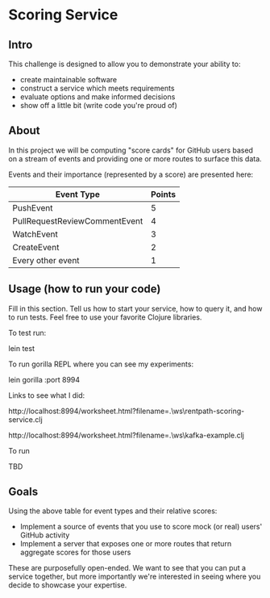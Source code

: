 # Scoring Service

## Intro

This challenge is designed to allow you to demonstrate your ability to:

- create maintainable software
- construct a service which meets requirements
- evaluate options and make informed decisions
- show off a little bit (write code you're proud of)

## About

In this project we will be computing "score cards" for GitHub users based on a stream of events and providing one or more routes to surface this data.

Events and their importance (represented by a score) are presented here:

| Event Type | Points |
|------------|---|
| PushEvent  | 5 |
| PullRequestReviewCommentEvent | 4 |
| WatchEvent  | 3 |
| CreateEvent | 2 |
| Every other event | 1 |

## Usage (how to run your code)

Fill in this section. Tell us how to start your service, how to query it, and how to run tests. Feel free to use your favorite Clojure libraries.

To test run:

lein test

To run gorilla REPL where you can see my experiments:

lein gorilla :port 8994

Links to see what I did:

http://localhost:8994/worksheet.html?filename=.\ws\rentpath-scoring-service.clj

http://localhost:8994/worksheet.html?filename=.\ws\kafka-example.clj

To run

TBD

## Goals

Using the above table for event types and their relative scores:

- Implement a source of events that you use to score mock (or real) users' GitHub activity
- Implement a server that exposes one or more routes that return aggregate scores for those users

These are purposefully open-ended. We want to see that you can put a service together, but more importantly we're interested in seeing where you decide to showcase your expertise.
